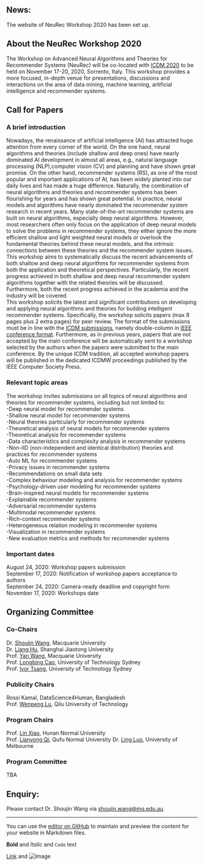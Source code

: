 ## **News:**
The website of NeuRec Workshop 2020 has been set up. 


## **About the NeuRec Workshop 2020** 
The Workshop on Advanced Neural Algorithms and Theories for Recommender Systems (NeuRec) will be co-located with [ICDM 2020](http://icdm2020.bigke.org/) to be held on November 17-20, 2020, Sorrento, Italy. This workshop provides a more focused, in-depth venue for presentations, discussions and interactions on the area of data mining, machine learning, artificial intelligence and recommender systems.


## **Call for Papers**
### A brief introduction
Nowadays, the renaissance of artificial intelligence (AI) has attracted huge attention from every corner of the world.  On the one hand,  neural algorithms and theories (include shallow and deep ones) have nearly dominated AI development in almost all areas, e.g., natural language processing (NLP),computer vision (CV) and planning and have shown great promise. On the other hand, recommender systems (RS), as one of the most popular and important applications of AI, has been widely planted into our daily lives and has made a huge difference. Naturally, the combination of neural algorithms and theories and recommender systems has been flourishing for years and has shown great potential. In practice, neural models and algorithms have nearly dominated the recommender system research in recent years.  Many state-of-the-art recommender systems are built on neural algorithms, especially deep neural algorithms. However, most researchers often only focus on the application of deep neural models to solve the problems in recommender systems, they either ignore the more efficient shallow and light weighted neural models or overlook the fundamental theories behind these neural models, and the intrinsic connections between these theories and the recommender system issues.  
This workshop aims to systematically discuss the recent advancements of both shallow and deep neural algorithms for recommender systems from both the application and theoretical perspectives. Particularly, the recent progress achieved in both shallow and deep neural recommender system algorithms together with the related theories will be discussed. Furthermore, both the recent progress achieved in the academia and the industry will be covered.  
This workshop solicits the latest and significant contributions on developing and applying neural algorithms and theories for building intelligent recommender systems. Specifically, the workshop solicits papers (max 8 pages plus 2 extra pages) for peer review. The format of the submissions must be in line with the [ICDM submissions](http://icdm2020.bigke.org/), namely double-column in [IEEE conference format](https://www.ieee.org/conferences/publishing/templates.html). Furthermore, as in previous years, papers that are not accepted by the main conference will be automatically sent to a workshop selected by the authors when the papers were submitted to the main conference. By the unique ICDM tradition, all accepted workshop papers will be published in the dedicated ICDMW proceedings published by the IEEE Computer Society Press.

### Relevant topic areas
The workshop invites submissions on all topics of neural algorithms and theories for recommender systems, including
but not limited to:  
-Deep neural model for recommender systems  
-Shallow neural model for recommender systems  
-Neural theories particularly for recommender systems  
-Theoretical analysis of neural models for recommender systems  
-Theoretical analysis for recommender systems  
-Data characteristics and complexity analysis in recommender systems  
-Non-IID (non-independent and identical distribution) theories and practices for recommender systems  
-Auto ML for recommender systems  
-Privacy issues in recommender systems  
-Recommendations on small data sets  
-Complex behaviour modeling and analysis for recommender systems  
-Psychology-driven user modeling for recommender systems  
-Brain-inspired neural models for recommender systems  
-Explainable recommender systems  
-Adversarial recommender systems  
-Multimodal recommender systems  
-Rich-context recommender systems  
-Heterogeneous relation modeling in recommender systems  
-Visualization in recommender systems  
-New evaluation metrics and methods for recommender systems

### Important dates
August 24, 2020: Workshop papers submission  
September 17, 2020: Notification of workshop papers acceptance to authors  
September 24, 2020: Camera-ready deadline and copyright form  
November 17, 2020: Workshops date

## **Organizing Committee**
### Co-Chairs
Dr. [Shoujin Wang](https://sites.google.com/view/shoujin-wang/home), Macquarie University  
Dr. [Liang Hu](https://sites.google.com/view/lianghu/home), Shanghai Jiaotong University  
Prof. [Yan Wang](http://web.science.mq.edu.au/~yanwang/), Macquarie University  
Prof. [Longbing Cao](http://cao.datasciences.org/), University of Technology Sydney  
Prof. [Ivor Tsang](https://www.uts.edu.au/staff/ivor.tsang), University of Technology Sydney

### Publicity Chairs
Rossi Kamal, DataScience4Human, Bangladesh   
Prof. [Wenpeng Lu](https://www.x-mol.com/university/faculty/160485), Qilu University of Technology

### Program Chairs
Prof. [Lin Xiao](https://cise.hunnu.edu.cn/info/1078/2006.htm), Hunan Normal University  
Prof. [Lianyong Qi](http://web.qfnu.edu.cn/qly), Qufu Normal University
Dr. [Ling Luo](https://findanexpert.unimelb.edu.au/profile/849504-ling-luo), University of Melbourne

### Program Committee
TBA

## Enquiry: 
Please contact Dr. Shoujin Wang via shoujin.wang@mq.edu.au.




--------------------------------------------------------------
You can use the [editor on GitHub](https://github.com/786121244/NeuRec-Workshop/edit/master/index.md) to maintain and preview the content for your website in Markdown files.


**Bold** and _Italic_ and `Code` text

[Link](url) and ![Image](src)
```
